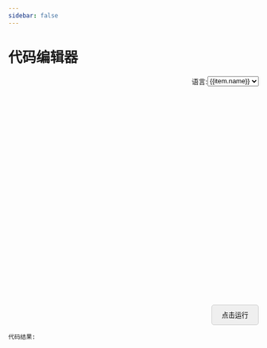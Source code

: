 ```yaml
---
sidebar: false
---
```

# 代码编辑器

<div id='get' class='get'>
  语言: <select id="lang">
   <option :value="item.value" v-for='item in languages'>{{item.name}}</option>
  </select>
</div>
<div class='happ'>
 <div id='container' style="width: 1200px; height: 400px"></div>
 <div class='btnx'>
 <button @click='runcode' class='codebtn'>点击运行</button>
 </div>

   `代码结果:`
 <div id='rusult' style="width: 1200px; height: 200px"></div>
</div>

<script setup>
import { onMounted, watch, ref } from 'vue'
import axios from 'axios'
import { useData } from 'vitepress'

const { isDark } = useData()
let monacoEditor, rusultediot
const modellang = ref('javascript')
const languages = [
  { name: 'javascript', value: 'javascript' },
  { name: 'typescript', value: 'typescript' },
  { name: 'python', value: 'python' },
  { name: 'java', value: 'java' },
  { name: 'c', value: 'c' },
  { name: 'c++', value: 'cpp' },
  { name: 'c#', value: 'csharp' },
  { name: 'go', value: 'go' },
]

onMounted(() => {

  if (!import.meta.env.SSR) { // 只在客户端执行
  import('monaco-editor/esm/vs/editor/editor.worker?worker')
  import('monaco-editor/esm/vs/language/json/json.worker?worker')
  import('monaco-editor/esm/vs/language/css/css.worker?worker')
  import('monaco-editor/esm/vs/language/html/html.worker?worker')
  import('monaco-editor/esm/vs/language/typescript/ts.worker?worker')
  //执行代码
    import('monaco-editor').then(monaco => {

      self.MonacoEnvironment = {
        getWorker(_, label) {
          if (label === 'typescript' || label === 'javascript') {
            return new monaco.languages.typescript.TypeScriptWorker()
          }
          return new monaco.editor.EditorWorker()
        },
      }

      watch(isDark, (newVal) => {
        monaco.editor.setTheme(newVal ? 'vs-dark' : '')
      })

      const ele = document.querySelector('#container')
      monacoEditor = monaco.editor.create(ele, {
        value: "function hello() {\nconsole.log('Hello world!');\n}\nhello()",
        language: 'javascript',
        theme: isDark.value ? 'vs-dark' : '',
      })

      const rusult = document.querySelector('#rusult')
      rusultediot = monaco.editor.create(rusult, {
        value: '',
        language: 'javascript',
         readOnly: true,
        theme: isDark.value ? 'vs-dark' : '',
      })

      const lang = document.querySelector('#lang')
      lang.addEventListener('change', (e) => {
        const newLang = e.target.value
        modellang.value = newLang
        monaco.editor.setModelLanguage(monacoEditor.getModel(), newLang)
      })
    })
  }
})

const runcode = () => {
  if (monacoEditor) {
    const code = monacoEditor.getValue()
    axios
      .post('https://www.gyh.one:5117', {
        code,
        language: modellang.value,
      })
      .then((res) => {
        console.log('res', res.data)
        rusultediot.setValue(res.data)
      })
  }
}
</script>

<style >
.get {
  display: flex;
  justify-content: end;
  margin: 20px 0;
}
.btnx{
 display: flex;
 justify-content: end;
}
.codebtn{
  /* 增加阴影等样式 */
  padding: 10px 20px;
  border: 1px solid #ccc;
  border-radius: 5px;
  cursor: pointer;
  margin-top: 20px;
}
.codebtn:hover {
  background-color: var(--vp-c-bg);

}
.aside{
  display: none;
}

</style>
